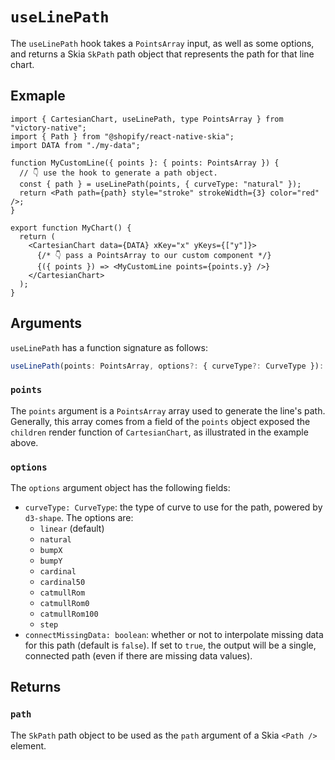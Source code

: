 # `useLinePath`

The `useLinePath` hook takes a `PointsArray` input, as well as some options, and returns a Skia `SkPath` path object that represents the path for that line chart.

## Exmaple

```tsx
import { CartesianChart, useLinePath, type PointsArray } from "victory-native";
import { Path } from "@shopify/react-native-skia";
import DATA from "./my-data";

function MyCustomLine({ points }: { points: PointsArray }) {
  // 👇 use the hook to generate a path object.
  const { path } = useLinePath(points, { curveType: "natural" });
  return <Path path={path} style="stroke" strokeWidth={3} color="red" />;
}

export function MyChart() {
  return (
    <CartesianChart data={DATA} xKey="x" yKeys={["y"]}>
      {/* 👇 pass a PointsArray to our custom component */}
      {({ points }) => <MyCustomLine points={points.y} />}
    </CartesianChart>
  );
}
```

## Arguments

`useLinePath` has a function signature as follows:

```ts
useLinePath(points: PointsArray, options?: { curveType?: CurveType }): { path: SkPath }
```

### `points`

The `points` argument is a `PointsArray` array used to generate the line's path. Generally, this array comes from a field of the `points` object exposed the `children` render function of `CartesianChart`, as illustrated in the example above.

### `options`

The `options` argument object has the following fields:

- `curveType: CurveType`: the type of curve to use for the path, powered by `d3-shape`. The options are:
  - `linear` (default)
  - `natural`
  - `bumpX`
  - `bumpY`
  - `cardinal`
  - `cardinal50`
  - `catmullRom`
  - `catmullRom0`
  - `catmullRom100`
  - `step`
- `connectMissingData: boolean`: whether or not to interpolate missing data for this path (default is `false`). If set to `true`, the output will be a single, connected path (even if there are missing data values).

## Returns

### `path`

The `SkPath` path object to be used as the `path` argument of a Skia `<Path />` element.

